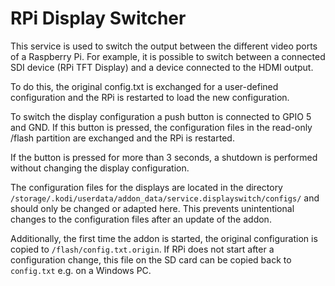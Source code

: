 <h1>RPi Display Switcher</h1>

This service is used to switch the output between the different video ports of a Raspberry Pi. For example, it is possible to switch between a connected SDI device (RPi TFT Display) and a device connected to the HDMI output.
 
To do this, the original config.txt is exchanged for a user-defined configuration and the RPi is restarted to load the new configuration.

To switch the display configuration a push button is connected to GPIO 5 and GND. If this button is pressed, the configuration files in the read-only /flash partition are exchanged and the RPi is restarted.

If the button is pressed for more than 3 seconds, a shutdown is performed without changing the display configuration.

The configuration files for the displays are located in the directory ```/storage/.kodi/userdata/addon_data/service.displayswitch/configs/``` and should only be changed or adapted here. This prevents unintentional changes to the configuration files after an update of the addon.

Additionally, the first time the addon is started, the original configuration is copied to ```/flash/config.txt.origin```. If RPi does not start after a configuration change, this file on the SD card can be copied back to ```config.txt``` e.g. on a Windows PC.

